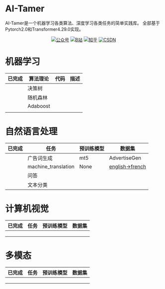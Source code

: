 # AI-Tamer
AI-Tamer是一个机器学习各类算法、深度学习各类任务的简单实践库。
全部基于Pytorch2.0和Transformer4.29.0实现。

<p align="center">
  <a href="https://s3.bmp.ovh/imgs/2023/05/31/ee72c56cf866bef7.png" target="_blank"><img src="https://img.shields.io/badge/%E5%85%AC%E4%BC%97%E5%8F%B7-Tamer%20For%20AI-yellow" alt="公众号"></a>
  <a href="https://space.bilibili.com/27270848?spm_id_from=333.999.0.0"><img src="https://img.shields.io/badge/bilibili-哔哩哔哩-critical" alt="B站"></a>
  <a href="https://www.zhihu.com/people/tian-qiao-di-xia-tao-mi-de-ren" target="_blank"><img src="https://img.shields.io/badge/zhihu-知乎-informational" alt="知乎"></a>
  <a href="https://blog.csdn.net/as949179700?spm=1000.2115.3001.5343" target="_blank"><img src="https://img.shields.io/badge/csdn-CSDN-blue" alt="CSDN"></a>
</p>

# 机器学习

| 已完成 | 算法理论 | 代码 | 描述 |
| ------ | -------- | ---- | ---- |
|        | 决策树   |      |      |
|        | 随机森林 |      |      |
|        | Adaboost |      |      |
|        |          |      |      |



# 自然语言处理

| 已完成 | 任务 | 预训练模型 | 数据集 |
| -----| ---- | ---- | ---- |
|        | 广告词生成    | mt5     |   AdvertiseGen     |
|        |    machine_translation  |  None   | <a href="https://download.pytorch.org/tutorial/data.zip">english->french</a>    |
|        |   问答   |      |      |
|        |   文本分类  |      |      |

# 计算机视觉
| 已完成 | 任务 | 预训练模型 | 数据集 |
| -----| ---- | ---- | ---- |
|        |      |      |      |
|        |      |      |      |
|        |      |      |      |
# 多模态
| 已完成 | 任务 | 预训练模型 | 数据集 |
| -----| ---- | ---- | ---- |
|        |      |      |      |
|        |      |      |      |
|        |      |      |      |

